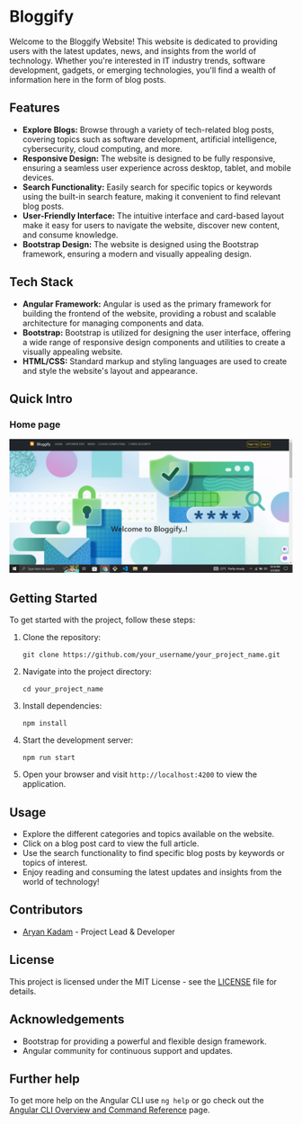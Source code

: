 # Bloggify

Welcome to the Bloggify Website! This website is dedicated to providing users with the latest updates, news, and insights from the world of technology. Whether you're interested in IT industry trends, software development, gadgets, or emerging technologies, you'll find a wealth of information here in the form of blog posts.

## Features

- **Explore Blogs:** Browse through a variety of tech-related blog posts, covering topics such as software development, artificial intelligence, cybersecurity, cloud computing, and more.
- **Responsive Design:** The website is designed to be fully responsive, ensuring a seamless user experience across desktop, tablet, and mobile devices.
- **Search Functionality:** Easily search for specific topics or keywords using the built-in search feature, making it convenient to find relevant blog posts.
- **User-Friendly Interface:** The intuitive interface and card-based layout make it easy for users to navigate the website, discover new content, and consume knowledge.
- **Bootstrap Design:** The website is designed using the Bootstrap framework, ensuring a modern and visually appealing design.

## Tech Stack

- **Angular Framework:** Angular is used as the primary framework for building the frontend of the website, providing a robust and scalable architecture for managing components and data.
- **Bootstrap:** Bootstrap is utilized for designing the user interface, offering a wide range of responsive design components and utilities to create a visually appealing website.
- **HTML/CSS:** Standard markup and styling languages are used to create and style the website's layout and appearance.

## Quick Intro
### Home page
![Home Page](./src/assets/homepage.png)



## Getting Started

To get started with the project, follow these steps:

1. Clone the repository:
   ```
   git clone https://github.com/your_username/your_project_name.git
   ```
2. Navigate into the project directory:
   ```
   cd your_project_name
   ```
3. Install dependencies:
   ```
   npm install
   ```
4. Start the development server:
   ```
   npm run start
   ```
5. Open your browser and visit `http://localhost:4200` to view the application.

## Usage

- Explore the different categories and topics available on the website.
- Click on a blog post card to view the full article.
- Use the search functionality to find specific blog posts by keywords or topics of interest.
- Enjoy reading and consuming the latest updates and insights from the world of technology!

## Contributors

- [Aryan Kadam](https://github.com/aryyan0701) - Project Lead & Developer

## License

This project is licensed under the MIT License - see the [LICENSE](LICENSE) file for details.

## Acknowledgements

- Bootstrap for providing a powerful and flexible design framework.
- Angular community for continuous support and updates.

## Further help

To get more help on the Angular CLI use `ng help` or go check out the [Angular CLI Overview and Command Reference](https://angular.io/cli) page.
